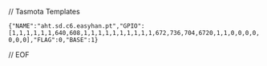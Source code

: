 // Tasmota Templates

```{"NAME":"aht.sd.c6.easyhan.pt","GPIO":[1,1,1,1,1,1,640,608,1,1,1,1,1,1,1,1,1,1,672,736,704,6720,1,1,0,0,0,0,0,0,0],"FLAG":0,"BASE":1}```

// EOF
